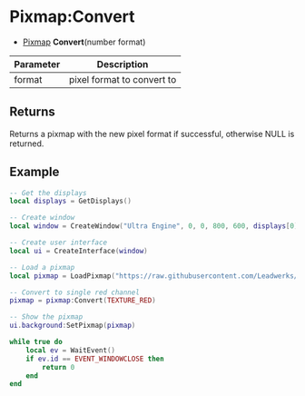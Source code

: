 # Pixmap:Convert

- [Pixmap](Pixmap.md) **Convert**(number format)

| Parameter | Description |
|---|---|
| format | pixel format to convert to |

## Returns

Returns a pixmap with the new pixel format if successful, otherwise NULL is returned.

## Example

```lua
-- Get the displays
local displays = GetDisplays()

-- Create window
local window = CreateWindow("Ultra Engine", 0, 0, 800, 600, displays[0])

-- Create user interface
local ui = CreateInterface(window)

-- Load a pixmap
local pixmap = LoadPixmap("https://raw.githubusercontent.com/Leadwerks/Documentation/master/Assets/Materials/Ground/dirt01.dds")

-- Convert to single red channel
pixmap = pixmap:Convert(TEXTURE_RED)

-- Show the pixmap
ui.background:SetPixmap(pixmap)

while true do
    local ev = WaitEvent()
    if ev.id == EVENT_WINDOWCLOSE then
        return 0
    end
end
```
